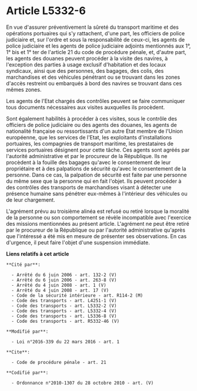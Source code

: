 # Article L5332-6

En vue d'assurer préventivement la sûreté du transport maritime et des opérations portuaires qui s'y rattachent, d'une part,
les officiers de police judiciaire et, sur l'ordre et sous la responsabilité de ceux-ci, les agents de police judiciaire et
les agents de police judiciaire adjoints mentionnés aux 1°, 1° bis et 1° ter de l'article 21 du code de procédure pénale, et,
d'autre part, les agents des douanes peuvent procéder à la visite des navires, à l'exception des parties à usage exclusif
d'habitation et des locaux syndicaux, ainsi que des personnes, des bagages, des colis, des marchandises et des véhicules
pénétrant ou se trouvant dans les zones d'accès restreint ou embarqués à bord des navires se trouvant dans ces mêmes zones.

Les agents de l'Etat chargés des contrôles peuvent se faire communiquer tous documents nécessaires aux visites auxquelles ils
procèdent.

Sont également habilités à procéder à ces visites, sous le contrôle des officiers de police judiciaire ou des agents des
douanes, les agents de nationalité française ou ressortissants d'un autre Etat membre de l'Union européenne, que les services
de l'Etat, les exploitants d'installations portuaires, les compagnies de transport maritime, les prestataires de services
portuaires désignent pour cette tâche. Ces agents sont agréés par l'autorité administrative et par le procureur de la
République. Ils ne procèdent à la fouille des bagages qu'avec le consentement de leur propriétaire et à des palpations de
sécurité qu'avec le consentement de la personne. Dans ce cas, la palpation de sécurité est faite par une personne du même
sexe que la personne qui en fait l'objet. Ils peuvent procéder à des contrôles des transports de marchandises visant à
détecter une présence humaine sans pénétrer eux-mêmes à l'intérieur des véhicules ou de leur chargement.

L'agrément prévu au troisième alinéa est refusé ou retiré lorsque la moralité de la personne ou son comportement se révèle
incompatible avec l'exercice des missions mentionnées au présent article. L'agrément ne peut être retiré par le procureur de
la République ou par l'autorité administrative qu'après que l'intéressé a été mis en mesure de présenter ses observations. En
cas d'urgence, il peut faire l'objet d'une suspension immédiate.

**Liens relatifs à cet article**

	**Cité par**:

	  - Arrêté du 6 juin 2006 - art. 132-2 (V)
	  - Arrêté du 6 juin 2006 - art. 263-8 (V)
	  - Arrêté du 4 juin 2008 - art. 1 (V)
	  - Arrêté du 4 juin 2008 - art. 17 (V)
	  - Code de la sécurité intérieure - art. R114-2 (M)
	  - Code des transports - art. L4251-1 (V)
	  - Code des transports - art. L5332-2 (V)
	  - Code des transports - art. L5332-4 (V)
	  - Code des transports - art. L5336-8 (V)
	  - Code des transports - art. R5332-46 (V)

	**Modifié par**:

	  - Loi n°2016-339 du 22 mars 2016 - art. 1

	**Cite**:

	  - Code de procédure pénale - art. 21

	**Codifié par**:

	  - Ordonnance n°2010-1307 du 28 octobre 2010 - art. (V)
